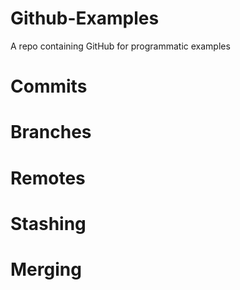 # Github-Examples
A repo containing GitHub for programmatic examples

# Commits


# Branches

# Remotes


# Stashing

# Merging
